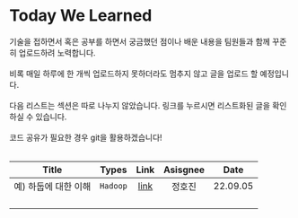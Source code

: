 # Today We Learned



기술을 접하면서 혹은 공부를 하면서 궁금했던 점이나 배운 내용을 팀원들과 함께 꾸준히 업로드하려 노력합니다. <br/><br/>
비록 매일 하루에 한 개씩 업로드하지 못하더라도 멈추지 않고 글을 업로드 할 예정입니다.<br/><br/>
다음 리스트는 섹션은 따로 나누지 않았습니다. 링크를 누르시면 리스트화된 글을 확인하실 수 있습니다. <br/><br/>
코드 공유가 필요한 경우 git을 활용하겠습니다! <br/><br/>

|        Title         |    Types     |   Link   | Asisgnee |   Date   |
| :------------------: | :----------: | :------: | :------: | :------: |
| 예) 하둡에 대한 이해 | ```Hadoop``` | [link]() |  정호진  | 22.09.05 |
|                      |              |          |          |          |
|                      |              |          |          |          |
|                      |              |          |          |          |
|                      |              |          |          |          |
 
